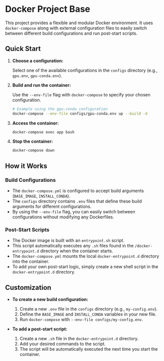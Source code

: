 # Docker Project Base

This project provides a flexible and modular Docker environment. It uses `docker-compose` along with external configuration files to easily switch between different build configurations and run post-start scripts.

## Quick Start

1.  **Choose a configuration:**

    Select one of the available configurations in the `configs` directory (e.g., `gpu.env`, `gpu-conda.env`).

2.  **Build and run the container:**

    Use the `--env-file` flag with `docker-compose` to specify your chosen configuration.

    ```bash
    # Example using the gpu-conda configuration
    docker-compose --env-file configs/gpu-conda.env up --build -d
    ```

3.  **Access the container:**

    ```bash
    docker-compose exec app bash
    ```

4.  **Stop the container:**

    ```bash
    docker-compose down
    ```

## How it Works

### Build Configurations

*   The `docker-compose.yml` is configured to accept build arguments (`BASE_IMAGE`, `INSTALL_CONDA`).
*   The `configs` directory contains `.env` files that define these build arguments for different configurations.
*   By using the `--env-file` flag, you can easily switch between configurations without modifying any Dockerfiles.

### Post-Start Scripts

*   The Docker image is built with an `entrypoint.sh` script.
*   This script automatically executes any `.sh` files found in the `/docker-entrypoint.d` directory when the container starts.
*   The `docker-compose.yml` mounts the local `docker-entrypoint.d` directory into the container.
*   To add your own post-start logic, simply create a new shell script in the `docker-entrypoint.d` directory.

## Customization

*   **To create a new build configuration:**

    1.  Create a new `.env` file in the `configs` directory (e.g., `my-config.env`).
    2.  Define the `BASE_IMAGE` and `INSTALL_CONDA` variables in your new file.
    3.  Run `docker-compose` with `--env-file configs/my-config.env`.

*   **To add a post-start script:**

    1.  Create a new `.sh` file in the `docker-entrypoint.d` directory.
    2.  Add your desired commands to the script.
    3.  The script will be automatically executed the next time you start the container.